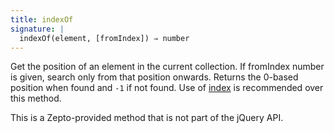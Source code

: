 ```yaml
---
title: indexOf
signature: |
  indexOf(element, [fromIndex]) ⇒ number
---
```


Get the position of an element in the current collection. If fromIndex number is
given, search only from that position onwards. Returns the 0-based position when
found and `-1` if not found. Use of [index](#index) is recommended over this
method.

<p class=compat>
  This is a Zepto-provided method that is not part of the jQuery API.
</p>
